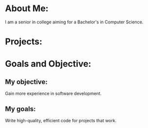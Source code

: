 # About Me:
I am a senior in college aiming for a Bachelor's in Computer Science.

# Projects:

# Goals and Objective:
## My objective:
Gain more experience in software development.
## My goals:
Write high-quality, efficient code for projects that work.
